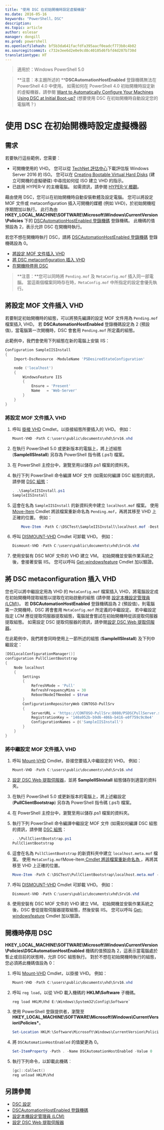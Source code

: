```yaml
---
title: "使用 DSC 在初始開機時設定虛擬機器"
ms.date: 2016-05-16
keywords: "PowerShell，DSC"
description: 
ms.topic: article
author: eslesar
manager: dongill
ms.prod: powershell
ms.openlocfilehash: bf5b3da641facfdfa395aacf0eadcf773b8c4b02
ms.sourcegitcommit: c732e3ee6d2e0e9cd8c40105d6fbfd4d207b730d
translationtype: HT
---
```

>適用於：Windows PowerShell 5.0

>**注意︰本主題所述的 ****DSCAutomationHostEnabled** 登錄機碼無法在 PowerShell 4.0 中使用。
如需如何在 PowerShell 4.0 初始開機時設定新的虛擬機器，請參閱 [Want to Automatically Configure Your Machines Using DSC at Initial Boot-up?](https://blogs.msdn.microsoft.com/powershell/2014/02/28/want-to-automatically-configure-your-machines-using-dsc-at-initial-boot-up/) (想要使用 DSC 在初始開機時自動設定您的電腦嗎？)

# <a name="configure-a-virtual-machines-at-initial-boot-up-by-using-dsc"></a>使用 DSC 在初始開機時設定虛擬機器

## <a name="requirements"></a>需求

若要執行這些範例，您需要︰

- 可開機使用的 VHD。 您可以從   [TechNet 評估中心](https://www.microsoft.com/en-us/evalcenter/evaluate-windows-server-2016)下載評估版 Windows Server 2016 的 ISO。 您可以在 [Creating Bootable Virtual Hard Disks](https://technet.microsoft.com/en-us/library/gg318049.aspx) (建立可開機的虛擬硬碟) 中尋找如何從 ISO 建立 VHD 的指示。
- 已啟用 HYPER-V 的主機電腦。 如需資訊，請參閱 [HYPER-V 概觀](https://technet.microsoft.com/library/hh831531.aspx)。

藉由使用 DSC，您可以在初始開機時自動安裝軟體及設定電腦。
您可以將設定 MOF 文件或 metaconfiguration 插入可開機的媒體 (例如 VHD)，於初始開機程序期間加以執行。
此行為由 **HKEY_LOCAL_MACHINE\SOFTWARE\Microsoft\Windows\CurrentVersion\Policies** 下的 [DSCAutomationHostEnabled 登錄機碼](DSCAutomationHostEnabled.md) 登錄機碼。
此機碼的值預設為 2，表示允許 DSC 在開機時執行。

若您不想在開機時執行 DSC，請將 [DSCAutomationHostEnabled 登錄機碼](DSCAutomationHostEnabled.md) 登錄機碼設為 0。

- [將設定 MOF 文件插入 VHD](##Inject-a-configuration-MOF-document-into-a-VHD)
- [將 DSC metaconfiguration 插入 VHD](##Inject-a-DSC-metaconfiguration-into-a-VHD)
- [在開機時停用 DSC](##Disable-DSC-at-boot-time)

>**注意︰**您可以同時將 `Pending.mof` 及 `MetaConfig.mof` 插入同一部電腦。
當這兩個檔案同時存在時，`MetaConfig.mof` 中所指定的設定會優先執行。

## <a name="inject-a-configuration-mof-document-into-a-vhd"></a>將設定 MOF 文件插入 VHD

若要制定初始開機時的組態，可以將預先編譯的設定 MOF 文件用為 `Pending.mof` 檔案插入 VHD。
若 **DSCAutomationHostEnabled** 登錄機碼設定為 2 (預設值)，當電腦第一次開機時，DSC 會套用 `Pending.mof` 所定義的組態。

此範例中，我們會使用下列組態在新的電腦上安裝 IIS：

```powershell
Configuration SampleIISInstall
{
    Import-DscResource -ModuleName 'PSDesiredStateConfiguration'

    node ('localhost')
    {
        WindowsFeature IIS
        {
            Ensure = 'Present'
            Name   = 'Web-Server'
        }
    }
}
```

### <a name="to-inject-the-configuration-mof-document-on-the-vhd"></a>將設定 MOF 文件插入 VHD

1. 呼叫 [掛接 VHD](https://technet.microsoft.com/library/hh848551.aspx) Cmdlet，以掛接組態所要插入的 VHD。 例如：

    ```powershell
    Mount-VHD -Path C:\users\public\documents\vhd\Srv16.vhd
    ```
2. 在執行 PowerShell 5.0 或更新版本的電腦上，將上述組態 (**SampleIISInstall**) 另存為 PowerShell 指令碼 (.ps1) 檔案。

3. 在 PowerShell 主控台中，瀏覽至用以儲存.ps1 檔案的資料夾。

4. 執行下列 PowerShell 命令編譯 MOF 文件 (如需如何編譯 DSC 組態的資訊，請參閱 [DSC 組態](configurations.md)：

    ```powershell
    . .\SampleIISInstall.ps1
    SampleIISInstall
    ```

5. 這會在名為 `SampleIISInstall` 的新資料夾中建立 `localhost.mof` 檔案。
使用 [Move-Item](https://technet.microsoft.comlibrary/hh849852.aspx) Cmdlet 將該檔案重新命名為 `Pending.mof`，再將其移至 VHD 上正確的位置。 例如：

    ```powershell
        Move-Item -Path C:\DSCTest\SampleIISInstall\localhost.mof -Destination E:\Windows\Sytem32\Configuration\Pending.mof
    ```
6. 呼叫 [DISMOUNT-VHD](https://technet.microsoft.com/library/hh848562.aspx) Cmdlet 可卸載 VHD。 例如：

    ```powershell
    Dismount-VHD -Path C:\users\public\documents\vhd\Srv16.vhd
    ```

7. 使用安裝有 DSC MOF 文件的 VHD 建立 VM。 初始開機並安裝作業系統之後，會接著安裝 IIS。
您可以呼叫 [Get-windowsfeature](https://technet.microsoft.com/library/jj205469.aspx) Cmdlet 加以驗證。

## <a name="inject-a-dsc-metaconfiguration-into-a-vhd"></a>將 DSC metaconfiguration 插入 VHD

您也可以將中繼設定用為 VHD 的 `MetaConfig.mof` 檔案插入 VHD，將電腦設定成在初始開機時提取組態以提取在初始啟動的組態 (請參閱 [設定本機設定管理員 (LCM)](metaConfig.md))。
若 **DSCAutomationHostEnabled** 登錄機碼設為 2 (預設值)，則電腦第一次開機時，DSC 將會套用 `MetaConfig.mof` 所定義的中繼設定。
若中繼設定指定 LCM 應從提取伺服器提取組態，電腦就會嘗試在初始開機時從該提取伺服器提取組態。
如需設定 DSC 提取伺服器的資訊，請參閱[設定 DSC Web 提取伺服器](pullServer.md)。

在此範例中，我們將會同時使用上一節所述的組態 (**SampleIISInstall**) 及下列中繼設定：

```powershell
[DSCLocalConfigurationManager()]
configuration PullClientBootstrap
{
    Node localhost
    {
        Settings
        {
            RefreshMode = 'Pull'
            RefreshFrequencyMins = 30
            RebootNodeIfNeeded = $true
        }
        ConfigurationRepositoryWeb CONTOSO-PullSrv
        {
            ServerURL = 'https://CONTOSO-PullSrv:8080/PSDSCPullServer.svc'
            RegistrationKey = '140a952b-b9d6-406b-b416-e0f759c9c0e4'
            ConfigurationNames = @('SampleIISInstall')
        }
    }
}
```

### <a name="to-inject-the-metaconfiguration-mof-document-on-the-vhd"></a>將中繼設定 MOF 文件插入 VHD

1. 呼叫 [Mount-VHD](https://technet.microsoft.com/library/hh848551.aspx) Cmdlet，掛接您要插入中繼設定的 VHD。 例如：

    ```powershell
    Mount-VHD -Path C:\users\public\documents\vhd\Srv16.vhd
    ```

2. [設定 DSC Web 提取伺服器](pullServer.md)，並將 **SampleIISInistall** 組態儲存到適當的資料夾。

3. 在執行 PowerShell 5.0 或更新版本的電腦上，將上述繼設定 (**PullClientBootstrap**) 另存為 PowerShell 指令碼 (.ps1) 檔案。

4. 在 PowerShell 主控台中，瀏覽至用以儲存.ps1 檔案的資料夾。

5. 執行下列 PowerShell 命令編譯中繼設定 MOF 文件 (如需如何編譯 DSC 組態的資訊，請參閱 [DSC 組態](configurations.md)：

    ```powershell
    . .\PullClientBootstrap.ps1
    PullClientBootstrap
    ```

6. 這會在名為 `PullClientBootstrap` 的新資料夾中建立 `localhost.meta.mof` 檔案。
使用 `MetaConfig.mof`Move-Item[ Cmdlet 將該檔案重新命名為 ](https://technet.microsoft.comlibrary/hh849852.aspx)，再將其移至 VHD 上正確的位置。

    ```powershell
    Move-Item -Path C:\DSCTest\PullClientBootstrap\localhost.meta.mof -Destination E:\Windows\Sytem32\Configuration\MetaConfig.mof
    ```

7. 呼叫 [DISMOUNT-VHD](https://technet.microsoft.com/library/hh848562.aspx) Cmdlet 可卸載 VHD。 例如：

    ```powershell
    Dismount-VHD -Path C:\users\public\documents\vhd\Srv16.vhd
    ```

8. 使用安裝有 DSC MOF 文件的 VHD 建立 VM。
初始開機並安裝作業系統之後，DSC 會從提取伺服器提取組態，然後安裝 IIS。
您可以呼叫 [Get-windowsfeature](https://technet.microsoft.com/library/jj205469.aspx) Cmdlet 加以驗證。

## <a name="disable-dsc-at-boot-time"></a>開機時停用 DSC

**HKEY_LOCAL_MACHINE\SOFTWARE\Microsoft\Windows\CurrentVersion\Policies\DSCAutomationHostEnabled** 機碼的值預設為 2，這表示當電腦處於暫止或目前的狀態時，允許 DSC 組態執行。 對於不想在初始開機時執行的組態，您必須將此機碼值設為 0：

1. 呼叫 [Mount-VHD](https://technet.microsoft.com/library/hh848551.aspx) Cmdlet，以掛接 VHD。 例如：

    ```powershell
    Mount-VHD -Path C:\users\public\documents\vhd\Srv16.vhd
    ```

2. 呼叫 `reg load`，以從 VHD 載入機碼的 **HKLM\Software** 子機碼。

    ```
    reg load HKLM\Vhd E:\Windows\System32\Config\Software`
    ```

3. 使用 PowerShell 登錄提供者，瀏覽至 **HKEY_LOCAL_MACHINE\SOFTWARE\Microsoft\Windows\CurrentVersion\Policies\***。

    ```powershell
    Set-Location HKLM:\Software\Microsoft\Windows\CurrentVersion\Policies`
    ```

4. 將 `DSCAutomationHostEnabled` 的值變更為 0。

    ```powershell
    Set-ItemProperty -Path . -Name DSCAutomationHostEnabled -Value 0
    ```

5. 執行下列命令，以卸載此機碼︰

    ```powershell
    [gc]::Collect()
    reg unload HKLM\Vhd
    ```

## <a name="see-also"></a>另請參閱

- [DSC 設定](configurations.md)
- [DSCAutomationHostEnabled 登錄機碼](DSCAutomationHostEnabled.md)
- [設定本機設定管理員 (LCM)](metaConfig.md)
- [設定 DSC Web 提取伺服器](pullServer.md)
